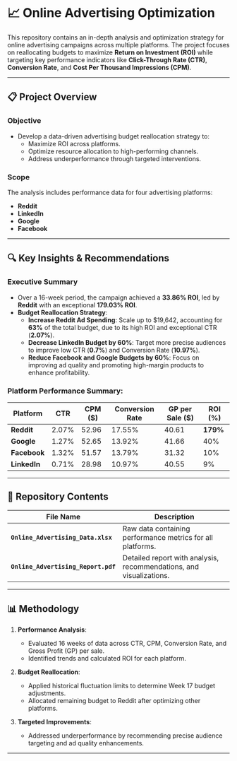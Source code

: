 # 📈 Online Advertising Optimization

This repository contains an in-depth analysis and optimization strategy for online advertising campaigns across multiple platforms. The project focuses on reallocating budgets to maximize **Return on Investment (ROI)** while targeting key performance indicators like **Click-Through Rate (CTR)**, **Conversion Rate**, and **Cost Per Thousand Impressions (CPM)**.

---

## 📋 Project Overview

### **Objective**
- Develop a data-driven advertising budget reallocation strategy to:
  - Maximize ROI across platforms.
  - Optimize resource allocation to high-performing channels.
  - Address underperformance through targeted interventions.

### **Scope**
The analysis includes performance data for four advertising platforms:
- **Reddit**
- **LinkedIn**
- **Google**
- **Facebook**

---

## 🔍 Key Insights & Recommendations
### **Executive Summary**
- Over a 16-week period, the campaign achieved a **33.86% ROI**, led by **Reddit** with an exceptional **179.03% ROI**.
- **Budget Reallocation Strategy**:
  - **Increase Reddit Ad Spending**: Scale up to $19,642, accounting for **63%** of the total budget, due to its high ROI and exceptional CTR (**2.07%**).
  - **Decrease LinkedIn Budget by 60%**: Target more precise audiences to improve low CTR (**0.7%**) and Conversion Rate (**10.97%**).
  - **Reduce Facebook and Google Budgets by 60%**: Focus on improving ad quality and promoting high-margin products to enhance profitability.

### **Platform Performance Summary**:
| Platform   | CTR    | CPM ($)  | Conversion Rate | GP per Sale ($) | ROI (%)   |
|------------|--------|----------|-----------------|-----------------|-----------|
| **Reddit** | 2.07%  | 52.96    | 17.55%          | 40.61           | **179%**  |
| **Google** | 1.27%  | 52.65    | 13.92%          | 41.66           | 40%       |
| **Facebook** | 1.32% | 51.57    | 13.79%          | 31.32           | 10%       |
| **LinkedIn** | 0.71% | 28.98    | 10.97%          | 40.55           | 9%        |

---

## 📂 Repository Contents

| File Name                       | Description                                                  |
|---------------------------------|--------------------------------------------------------------|
| **`Online_Advertising_Data.xlsx`** | Raw data containing performance metrics for all platforms.  |
| **`Online_Advertising_Report.pdf`** | Detailed report with analysis, recommendations, and visualizations. |

---

## 📊 Methodology

1. **Performance Analysis**:
   - Evaluated 16 weeks of data across CTR, CPM, Conversion Rate, and Gross Profit (GP) per sale.
   - Identified trends and calculated ROI for each platform.
   
2. **Budget Reallocation**:
   - Applied historical fluctuation limits to determine Week 17 budget adjustments.
   - Allocated remaining budget to Reddit after optimizing other platforms.

3. **Targeted Improvements**:
   - Addressed underperformance by recommending precise audience targeting and ad quality enhancements.

---
